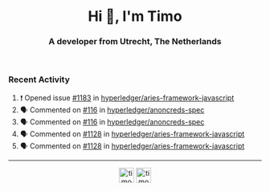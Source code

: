 <h1 align="center">Hi 👋, I'm Timo</h1>
<h3 align="center">A developer from Utrecht, The Netherlands</h3>
<br/>
<!-- https://github.com/rahuldkjain/github-profile-readme-generator --!>

<!--  <p align="left"><img src="https://github-readme-stats.vercel.app/api?username=timoglastra&show_icons=true&count_private=true&" alt="timoglastra" /></p> --!>

<!--
Github language stats
<p align="left"><img src="https://github-readme-stats.vercel.app/api/top-langs/?username=timoglastra&layout=compact" alt="timoglastra" /><p>
-->

<!-- Codestats language stats -->
<!-- <p align="left"><img src="https://codestats-readme.vercel.app/api/top-langs/?username=timoglastra&layout=compact&language_count=12" alt="timoglastra" /><p>    --!>
  
<h3>Recent Activity</h3>

<!--START_SECTION:activity-->
1. ❗️ Opened issue [#1183](https://github.com/hyperledger/aries-framework-javascript/issues/1183) in [hyperledger/aries-framework-javascript](https://github.com/hyperledger/aries-framework-javascript)
2. 🗣 Commented on [#116](https://github.com/hyperledger/anoncreds-spec/issues/116) in [hyperledger/anoncreds-spec](https://github.com/hyperledger/anoncreds-spec)
3. 🗣 Commented on [#116](https://github.com/hyperledger/anoncreds-spec/issues/116) in [hyperledger/anoncreds-spec](https://github.com/hyperledger/anoncreds-spec)
4. 🗣 Commented on [#1128](https://github.com/hyperledger/aries-framework-javascript/issues/1128) in [hyperledger/aries-framework-javascript](https://github.com/hyperledger/aries-framework-javascript)
5. 🗣 Commented on [#1128](https://github.com/hyperledger/aries-framework-javascript/issues/1128) in [hyperledger/aries-framework-javascript](https://github.com/hyperledger/aries-framework-javascript)
<!--END_SECTION:activity-->

---

<p align="center">
<a href="https://twitter.com/timoglastra" target="blank"><img align="center" src="https://cdn.jsdelivr.net/npm/simple-icons@3.0.1/icons/twitter.svg" alt="timoglastra" height="30" width="30" /></a>
<a href="https://linkedin.com/in/timoglastra" target="blank"><img align="center" src="https://cdn.jsdelivr.net/npm/simple-icons@3.0.1/icons/linkedin.svg" alt="timoglastra" height="30" width="30" /></a>
</p>



